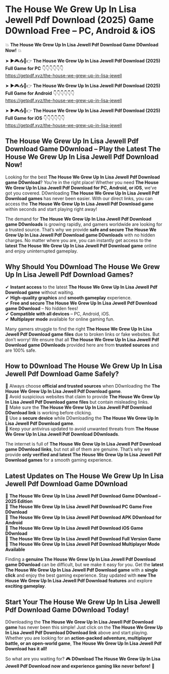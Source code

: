 # The House We Grew Up In Lisa Jewell Pdf Download (2025) Game D0wnload Free – PC, Android & iOS

💥 **The House We Grew Up In Lisa Jewell Pdf Download Game D0wnload Now!** 💥  

➤ ►🎮📥📱👉 **The House We Grew Up In Lisa Jewell Pdf Download (2025) Full Game for PC** 👇👇👇👇👇👇  
https://getpdf.xyz/the-house-we-grew-up-in-lisa-jewell  

➤ ►🎮📥📱👉 **The House We Grew Up In Lisa Jewell Pdf Download (2025) Full Game for Android** 👇👇👇👇👇👇  
https://getpdf.xyz/the-house-we-grew-up-in-lisa-jewell  

➤ ►🎮📥📱👉 **The House We Grew Up In Lisa Jewell Pdf Download (2025) Full Game for iOS** 👇👇👇👇👇👇  
https://getpdf.xyz/the-house-we-grew-up-in-lisa-jewell  

## The House We Grew Up In Lisa Jewell Pdf Download Game D0wnload – Play the Latest The House We Grew Up In Lisa Jewell Pdf Download Now!

Looking for the best **The House We Grew Up In Lisa Jewell Pdf Download game D0wnload**? You’re in the right place! Whether you need **The House We Grew Up In Lisa Jewell Pdf Download for PC, Android, or iOS**, we’ve got you covered. D0wnloading **The House We Grew Up In Lisa Jewell Pdf Download games** has never been easier. With our direct links, you can access the **The House We Grew Up In Lisa Jewell Pdf Download game** within seconds and start playing right away!  

The demand for **The House We Grew Up In Lisa Jewell Pdf Download game D0wnloads** is growing rapidly, and gamers worldwide are looking for a trusted source. That’s why we provide **safe and secure The House We Grew Up In Lisa Jewell Pdf Download game D0wnloads** with no hidden charges. No matter where you are, you can instantly get access to the **latest The House We Grew Up In Lisa Jewell Pdf Download game** online and enjoy uninterrupted gameplay.  

## **Why Should You D0wnload The House We Grew Up In Lisa Jewell Pdf Download Games?**  

✔ **Instant access** to the latest **The House We Grew Up In Lisa Jewell Pdf Download game** without waiting.  
✔ **High-quality graphics** and **smooth gameplay** experience.  
✔ **Free and secure The House We Grew Up In Lisa Jewell Pdf Download game D0wnload** – No hidden fees!  
✔ **Compatible with all devices** – PC, Android, iOS.  
✔ **Multiplayer mode** available for online gaming fun.  

Many gamers struggle to find the right **The House We Grew Up In Lisa Jewell Pdf Download game files** due to broken links or fake websites. But don’t worry! We ensure that all **The House We Grew Up In Lisa Jewell Pdf Download game D0wnloads** provided here are from **trusted sources** and are 100% safe.  

## **How to D0wnload The House We Grew Up In Lisa Jewell Pdf Download Game Safely?**  

📌 Always choose **official and trusted sources** when D0wnloading the **The House We Grew Up In Lisa Jewell Pdf Download game**.  
📌 Avoid suspicious websites that claim to provide **The House We Grew Up In Lisa Jewell Pdf Download game files** but contain misleading links.  
📌 Make sure the **The House We Grew Up In Lisa Jewell Pdf Download D0wnload link** is working before clicking.  
📌 Use a **secure device** while D0wnloading the **The House We Grew Up In Lisa Jewell Pdf Download game**.  
📌 Keep your antivirus updated to avoid unwanted threats from **The House We Grew Up In Lisa Jewell Pdf Download D0wnloads**.  

The internet is full of **The House We Grew Up In Lisa Jewell Pdf Download game D0wnload links**, but not all of them are genuine. That’s why we provide **only verified and latest The House We Grew Up In Lisa Jewell Pdf Download games** for a smooth gaming experience.  

## **Latest Updates on The House We Grew Up In Lisa Jewell Pdf Download Game D0wnload**  

🔹 **The House We Grew Up In Lisa Jewell Pdf Download Game D0wnload – 2025 Edition**  
🔹 **The House We Grew Up In Lisa Jewell Pdf Download PC Game Free D0wnload**  
🔹 **The House We Grew Up In Lisa Jewell Pdf Download APK D0wnload for Android**  
🔹 **The House We Grew Up In Lisa Jewell Pdf Download iOS Game D0wnload**  
🔹 **The House We Grew Up In Lisa Jewell Pdf Download Full Version Game**  
🔹 **The House We Grew Up In Lisa Jewell Pdf Download Multiplayer Mode Available**  

Finding a **genuine The House We Grew Up In Lisa Jewell Pdf Download game D0wnload** can be difficult, but we make it easy for you. Get the **latest The House We Grew Up In Lisa Jewell Pdf Download game** with a **single click** and enjoy the best gaming experience. Stay updated with **new The House We Grew Up In Lisa Jewell Pdf Download features** and explore **exciting gameplay**.  

## **Start Your The House We Grew Up In Lisa Jewell Pdf Download Game D0wnload Today!**  

D0wnloading the **The House We Grew Up In Lisa Jewell Pdf Download game** has never been this simple! Just click on the **The House We Grew Up In Lisa Jewell Pdf Download D0wnload link** above and start playing. Whether you are looking for an **action-packed adventure, multiplayer battle, or an open-world game**, **The House We Grew Up In Lisa Jewell Pdf Download has it all!**  

So what are you waiting for? 🎮 **D0wnload The House We Grew Up In Lisa Jewell Pdf Download now and experience gaming like never before!** 🚀  